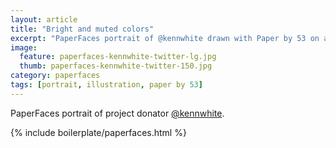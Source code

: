 ```yaml
---
layout: article
title: "Bright and muted colors"
excerpt: "PaperFaces portrait of @kennwhite drawn with Paper by 53 on an iPad."
image: 
  feature: paperfaces-kennwhite-twitter-lg.jpg
  thumb: paperfaces-kennwhite-twitter-150.jpg
category: paperfaces
tags: [portrait, illustration, paper by 53]
---
```


PaperFaces portrait of project donator [@kennwhite](http://twitter.com/kennwhite).

{% include boilerplate/paperfaces.html %}